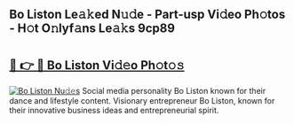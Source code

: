 ## Bo Liston Le𝚊𝚔ed N𝚞𝚍e - Part-usp Vi𝚍eo Ph𝚘tos - H𝚘t O𝚗lyf𝚊ns Le𝚊𝚔s 9cp89

# <h2><a href="http://hf5cttc.feru.top/?c=Bo+Liston">🔗 👉 🔴 Bo Liston Vi𝚍𝚎o Ph𝚘t𝚘𝚜</a></h2>

[![Bo Liston Nu𝚍𝚎s](https://i.imgur.com/0TWrTi3.gif)](http://hf5cttc.feru.top/?c=Bo+Liston)
Social media personality Bo Liston known for their dance and lifestyle content. Visionary entrepreneur Bo Liston, known for their innovative business ideas and entrepreneurial spirit. 
